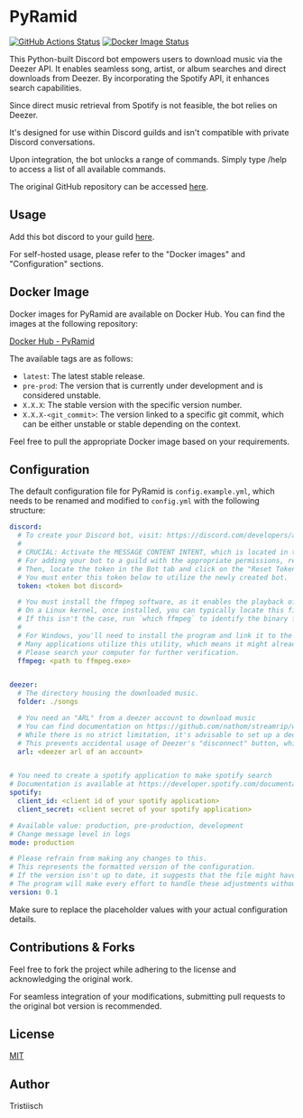 # PyRamid

[![GitHub Actions Status](https://github.com/tristiisch/PyRamid/workflows/Python%20CI/badge.svg)](https://github.com/tristiisch/PyRamid/actions)
[![Docker Image Status](https://img.shields.io/docker/v/tristiisch/pyramid/latest?label=Docker%20Hub)](https://hub.docker.com/r/tristiisch/pyramid)

This Python-built Discord bot empowers users to download music via the Deezer API. It enables seamless song, artist, or album searches and direct downloads from Deezer. By incorporating the Spotify API, it enhances search capabilities.

Since direct music retrieval from Spotify is not feasible, the bot relies on Deezer.

It's designed for use within Discord guilds and isn't compatible with private Discord conversations.

Upon integration, the bot unlocks a range of commands. Simply type /help to access a list of all available commands.

The original GitHub repository can be accessed [here](https://github.com/tristiisch/PyRamid).

## Usage

Add this bot discord to your guild [here](https://discord.com/api/oauth2/authorize?client_id=1162155331124736101&permissions=380174863936&scope=bot).

For self-hosted usage, please refer to the "Docker images" and "Configuration" sections.

## Docker Image

Docker images for PyRamid are available on Docker Hub. You can find the images at the following repository:

[Docker Hub - PyRamid](https://hub.docker.com/repository/docker/tristiisch/pyramid)

The available tags are as follows:

- `latest`: The latest stable release.
- `pre-prod`: The version that is currently under development and is considered unstable.
- `X.X.X`: The stable version with the specific version number.
- `X.X.X-<git_commit>`: The version linked to a specific git commit, which can be either unstable or stable depending on the context.

Feel free to pull the appropriate Docker image based on your requirements.

## Configuration

The default configuration file for PyRamid is `config.example.yml`, which needs to be renamed and modified to `config.yml` with the following structure:

```yaml
discord:
  # To create your Discord bot, visit: https://discord.com/developers/applications
  #
  # CRUCIAL: Activate the MESSAGE CONTENT INTENT, which is located in the Privileged Gateway Intents tab under the Privileged Gateway Intents section.
  # For adding your bot to a guild with the appropriate permissions, replace the client_id with your own: https://discord.com/api/oauth2/authorize?client_id=1162155331124736101&permissions=380174863936&scope=bot
  # Then, locate the token in the Bot tab and click on the "Reset Token" button.
  # You must enter this token below to utilize the newly created bot.
  token: <token bot discord>

  # You must install the ffmpeg software, as it enables the playback of audio files.
  # On a Linux kernel, once installed, you can typically locate this file at /usr/bin/ffmpeg.
  # If this isn't the case, run `which ffmpeg` to identify the binary file's location.
  #
  # For Windows, you'll need to install the program and link it to the .exe file.
  # Many applications utilize this utility, which means it might already be installed.
  # Please search your computer for further verification.
  ffmpeg: <path to ffmpeg.exe>


deezer:
  # The directory housing the downloaded music.
  folder: ./songs

  # You need an "ARL" from a deezer account to download music
  # You can find documentation on https://github.com/nathom/streamrip/wiki/Finding-Your-Deezer-ARL-Cookie
  # While there is no strict limitation, it's advisable to set up a dedicated account specifically for this task using private browsing mode.
  # This prevents accidental usage of Deezer's "disconnect" button, which alters the ARL (Authentication Request Link).
  arl: <deezer arl of an account>


# You need to create a spotify application to make spotify search
# Documentation is available at https://developer.spotify.com/documentation/web-api/concepts/apps
spotify:
  client_id: <client id of your spotify application>
  client_secret: <client secret of your spotify application>

# Available value: production, pre-production, development
# Change message level in logs
mode: production

# Please refrain from making any changes to this.
# This represents the formatted version of the configuration.
# If the version isn't up to date, it suggests that the file might have been altered to ensure compatibility with the latest version.
# The program will make every effort to handle these adjustments without requiring human intervention.
version: 0.1
```

Make sure to replace the placeholder values with your actual configuration details.

## Contributions & Forks

Feel free to fork the project while adhering to the license and acknowledging the original work.

For seamless integration of your modifications, submitting pull requests to the original bot version is recommended.

## License

[MIT](https://choosealicense.com/licenses/mit/)

## Author

Tristiisch
